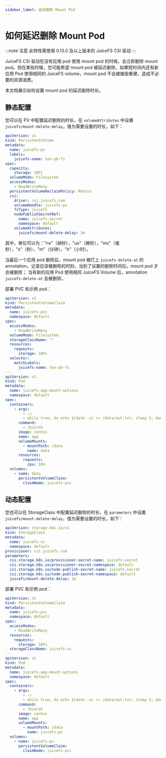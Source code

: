 ```yaml
---
sidebar_label: 延迟删除 Mount Pod
---
```


# 如何延迟删除 Mount Pod

:::note 注意
此特性需使用 0.13.0 及以上版本的 JuiceFS CSI 驱动
:::

JuiceFS CSI 驱动在没有应用 pod 使用 mount pod 的时候，会立即删除 mount pod。但在某些时候，您可能希望 mount pod 被延迟删除，如果短时间内还有新应用 Pod 使用相同的 JuiceFS
volume，mount pod 不会被摧毁重建，造成不必要的资源浪费。

本文档展示如何设置 mount pod 的延迟删除时长。

## 静态配置

您可以在 PV 中配置延迟删除的时长，在 `volumeAttributes` 中设置 `juicefs/mount-delete-delay`，值为需要设置的时长，如下：

```yaml {22}
apiVersion: v1
kind: PersistentVolume
metadata:
  name: juicefs-pv
  labels:
    juicefs-name: ten-pb-fs
spec:
  capacity:
    storage: 10Pi
  volumeMode: Filesystem
  accessModes:
    - ReadWriteMany
  persistentVolumeReclaimPolicy: Retain
  csi:
    driver: csi.juicefs.com
    volumeHandle: juicefs-pv
    fsType: juicefs
    nodePublishSecretRef:
      name: juicefs-secret
      namespace: default
    volumeAttributes:
      juicefs/mount-delete-delay: 1m
```

其中，单位可以为："ns"（纳秒），"us"（微秒），"ms"（毫秒），"s"（秒），"m"（分钟），"h"（小时）。

当最后一个应用 pod 删除后，mount pod 被打上 `juicefs-delete-at` 的 annotation，记录应该被删除的时刻，当到了设置的删除时间后，mount pod 才会被删除；
当有新的应用 Pod 使用相同 JuiceFS Volume 后，annotation `juicefs-delete-at` 会被删除。

部署 PVC 和示例 pod：

```yaml
apiVersion: v1
kind: PersistentVolumeClaim
metadata:
  name: juicefs-pvc
  namespace: default
spec:
  accessModes:
    - ReadWriteMany
  volumeMode: Filesystem
  storageClassName: ""
  resources:
    requests:
      storage: 10Pi
  selector:
    matchLabels:
      juicefs-name: ten-pb-fs
---
apiVersion: v1
kind: Pod
metadata:
  name: juicefs-app-mount-options
  namespace: default
spec:
  containers:
    - args:
        - -c
        - while true; do echo $(date -u) >> /data/out.txt; sleep 5; done
      command:
        - /bin/sh
      image: centos
      name: app
      volumeMounts:
        - mountPath: /data
          name: data
      resources:
        requests:
          cpu: 10m
  volumes:
    - name: data
      persistentVolumeClaim:
        claimName: juicefs-pvc
```

## 动态配置

您也可以在 StorageClass 中配置延迟删除的时长，在 `parameters` 中设置 `juicefs/mount-delete-delay`，值为需要设置的时长，如下：

```yaml {12}
apiVersion: storage.k8s.io/v1
kind: StorageClass
metadata:
  name: juicefs-sc
  namespace: default
provisioner: csi.juicefs.com
parameters:
  csi.storage.k8s.io/provisioner-secret-name: juicefs-secret
  csi.storage.k8s.io/provisioner-secret-namespace: default
  csi.storage.k8s.io/node-publish-secret-name: juicefs-secret
  csi.storage.k8s.io/node-publish-secret-namespace: default
  juicefs/mount-delete-delay: 1m
```

部署 PVC 和示例 pod：

```yaml
apiVersion: v1
kind: PersistentVolumeClaim
metadata:
  name: juicefs-pvc
  namespace: default
spec:
  accessModes:
    - ReadWriteMany
  resources:
    requests:
      storage: 10Pi
  storageClassName: juicefs-sc
---
apiVersion: v1
kind: Pod
metadata:
  name: juicefs-app-mount-options
  namespace: default
spec:
  containers:
    - args:
        - -c
        - while true; do echo $(date -u) >> /data/out.txt; sleep 5; done
      command:
        - /bin/sh
      image: centos
      name: app
      volumeMounts:
        - mountPath: /data
          name: juicefs-pv
  volumes:
    - name: juicefs-pv
      persistentVolumeClaim:
        claimName: juicefs-pvc
```
